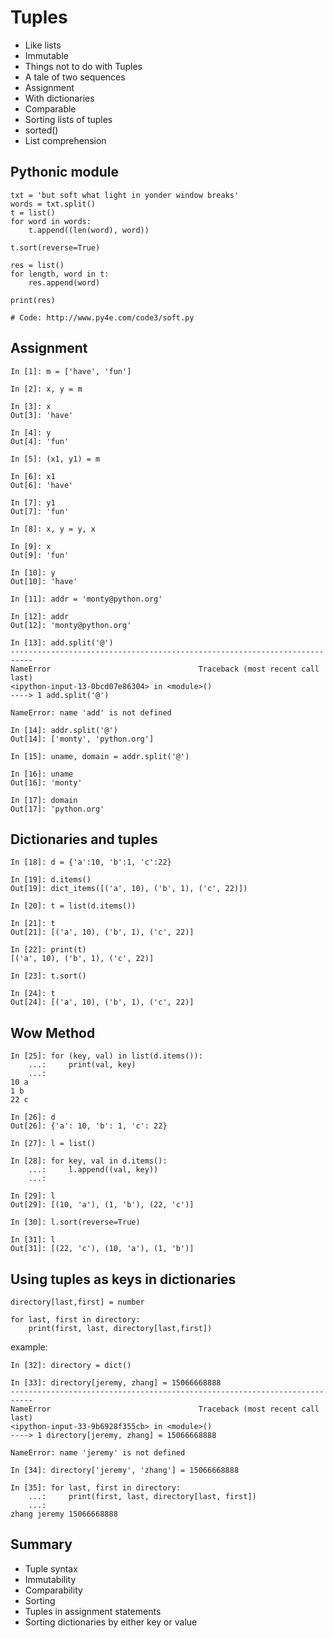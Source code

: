 # Tuples

- Like lists
- Immutable
- Things not to do with Tuples
- A tale of two sequences
- Assignment
- With dictionaries
- Comparable
- Sorting lists of tuples
- sorted()
- List comprehension

## Pythonic module

```
txt = 'but soft what light in yonder window breaks'
words = txt.split()
t = list()
for word in words:
    t.append((len(word), word))

t.sort(reverse=True)

res = list()
for length, word in t:
    res.append(word)

print(res)

# Code: http://www.py4e.com/code3/soft.py
```

## Assignment

```
In [1]: m = ['have', 'fun']

In [2]: x, y = m

In [3]: x
Out[3]: 'have'

In [4]: y
Out[4]: 'fun'

In [5]: (x1, y1) = m

In [6]: x1
Out[6]: 'have'

In [7]: y1
Out[7]: 'fun'

In [8]: x, y = y, x

In [9]: x
Out[9]: 'fun'

In [10]: y
Out[10]: 'have'

In [11]: addr = 'monty@python.org'

In [12]: addr
Out[12]: 'monty@python.org'

In [13]: add.split('@')
---------------------------------------------------------------------------
NameError                                 Traceback (most recent call last)
<ipython-input-13-0bcd07e86304> in <module>()
----> 1 add.split('@')

NameError: name 'add' is not defined

In [14]: addr.split('@')
Out[14]: ['monty', 'python.org']

In [15]: uname, domain = addr.split('@')

In [16]: uname
Out[16]: 'monty'

In [17]: domain
Out[17]: 'python.org'
```

## Dictionaries and tuples

```
In [18]: d = {'a':10, 'b':1, 'c':22}

In [19]: d.items()
Out[19]: dict_items([('a', 10), ('b', 1), ('c', 22)])

In [20]: t = list(d.items())

In [21]: t
Out[21]: [('a', 10), ('b', 1), ('c', 22)]

In [22]: print(t)
[('a', 10), ('b', 1), ('c', 22)]

In [23]: t.sort()

In [24]: t
Out[24]: [('a', 10), ('b', 1), ('c', 22)]
```

## Wow Method

```
In [25]: for (key, val) in list(d.items()):
    ...:     print(val, key)
    ...:
10 a
1 b
22 c

In [26]: d
Out[26]: {'a': 10, 'b': 1, 'c': 22}

In [27]: l = list()

In [28]: for key, val in d.items():
    ...:     l.append((val, key))
    ...:

In [29]: l
Out[29]: [(10, 'a'), (1, 'b'), (22, 'c')]

In [30]: l.sort(reverse=True)

In [31]: l
Out[31]: [(22, 'c'), (10, 'a'), (1, 'b')]
```

## Using tuples as keys in dictionaries

```
directory[last,first] = number

for last, first in directory:
    print(first, last, directory[last,first])
```

example:

```
In [32]: directory = dict()

In [33]: directory[jeremy, zhang] = 15066668888
---------------------------------------------------------------------------
NameError                                 Traceback (most recent call last)
<ipython-input-33-9b6928f355cb> in <module>()
----> 1 directory[jeremy, zhang] = 15066668888

NameError: name 'jeremy' is not defined

In [34]: directory['jeremy', 'zhang'] = 15066668888

In [35]: for last, first in directory:
    ...:     print(first, last, directory[last, first])
    ...:
zhang jeremy 15066668888
```

## Summary

- Tuple syntax
- Immutability
- Comparability
- Sorting
- Tuples in assignment statements
- Sorting dictionaries by either key or value
